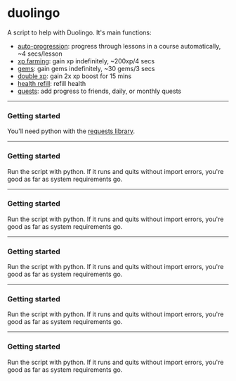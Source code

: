 # duolingo

A script to help with Duolingo. It's main functions:<br>
* [auto-progression](#progress): progress through lessons in a course automatically, ~4 secs/lesson
* [xp farming](#xp): gain xp indefinitely, ~200xp/4 secs
* [gems](#dbl): gain gems indefinitely, ~30 gems/3 secs
* [double xp](#dbl): gain 2x xp boost for 15 mins
* [health refill](#antibot): refill health
* [quests](#cycles): add progress to friends, daily, or monthly quests

<hr>

### Getting started
You'll need python with the [requests library](https://pypi.org/project/requests/).



<hr>
<a name="basic"></a> 

### Getting started
Run the script with python. If it runs and quits without import errors, you're good as far as system requirements go.

<hr>
<a name="basic"></a> 

### Getting started
Run the script with python. If it runs and quits without import errors, you're good as far as system requirements go.

<hr>
<a name="basic"></a> 

### Getting started
Run the script with python. If it runs and quits without import errors, you're good as far as system requirements go.

<hr>
<a name="basic"></a> 

### Getting started
Run the script with python. If it runs and quits without import errors, you're good as far as system requirements go.

<hr>
<a name="basic"></a> 

### Getting started
Run the script with python. If it runs and quits without import errors, you're good as far as system requirements go.

